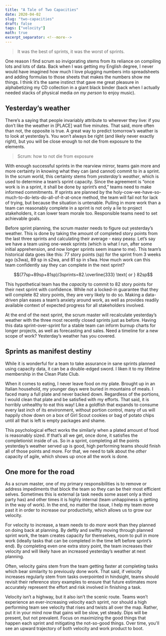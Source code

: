 ```yaml
---
title: "A Tale of Two Capacities"
date: 2020-04-02
slug: "two-capacities"
draft: false
tags: ["velocity"]
math: true
excerpt_separator: <!--more-->
---
```


> It was the best of sprints, it was the worst of sprints.

One reason I find scrum so invigorating stems from its reliance on compiling lots and lots of data. Back when I was getting my English degree, I never would have imagined how much I love plugging numbers into spreadsheets and adding formulas to those sheets that makes the numbers show me things. I think it’s the same instinct that gave me great pleasure in alphabetizing my CD collection in a giant black binder (back when I actually needed stacks of physical media *on my person* to enjoy music).

<!--more-->

## Yesterday’s weather
There’s a saying that people invariably attribute to wherever they live: if you don’t like the weather in [PLACE] wait five minutes. That said, more often than not, the opposite is true. A great way to predict tomorrow’s weather is to look at yesterday’s. You won’t always be right (and likely never exactly right), but you will be close enough to not die from exposure to the elements.

> Scrum: how to not die from exposure

With enough successful sprints in the rearview mirror, teams gain more and more certainty in knowing what they can (and cannot) commit to in a sprint. In the scrum world, this certainty stems from *yesterday’s weather*, which is used to determine a team’s sprint capacity. Since the agreement is “once work is in a sprint, it shall be done by sprint’s end,” teams need to make informed commitments. If sprints are planned by the holy-cow-we-have-so-much-to-do-lets-do-all-of-it-at-once method, the team will fail not for lack of trying, but because the situation is untenable. Pulling in more work than a team can reasonably complete in a sprint is not only a lie to project stakeholders, it can lower team morale too. Responsible teams need to set achievable goals.

Before sprint planning, the scrum master needs to figure out yesterday’s weather. This is done by taking the amount of completed story points from the last three sprints and calculating their average - easy peasy. Let’s say we have a team using one-week sprints (which is what I run, after some initial apprehension, and now longer sprints seem insane to me). This team’s historical data goes like this: 77 story points (sp) for the sprint from 3 weeks ago (s3wa), 89 sp in s2wa, and 81 sp in s1wa. How much work can this team confidently say they can complete in the next sprint?

$$(77sp+89sp+81sp)/3sprints=82.\overline{333} \text{ or } 82sp$$

This hypothetical team has the *capacity* to commit to 82 story points for their next sprint with confidence. While not a locked-in guarantee that they will complete 82 story points, they are very likely to do so. Making a data-driven plan eases a team’s anxiety around work, as well as provides readily available context of expected progress for all stakeholders involved.

At the end of the next sprint, the scrum master will recalculate yesterday’s weather with the three most recently closed sprints just as before. Having this data sprint-over-sprint for a stable team can inform burnup charts for longer projects, as well as forecasting and sales. Need a timeline for a new scope of work? Yesterday’s weather has you covered.

## Sprints as manifest destiny
While it is wonderful for a team to take assurance in sane sprints planned using capacity data, it can be a double-edged sword. I liken it to my lifetime membership in the Clean Plate Club.

When it comes to eating, I never leave food on my plate. Brought up in an Italian household, my younger days were buried in mountains of meals. I faced many a full plate and never backed down. Regardless of the portions, I would clean that plate and be satisfied with my efforts. That said, it is horribly unhealthy to eat this way! Like a goldfish that expands to consume every last inch of its environment, without portion control, many of us will happily chow down on a box of Girl Scout cookies or bag of potato chips until all that is left is empty packages and shame.

This psychological effect works the similarly when a plated amount of food is reasonably sized. If that’s all we get, once done, it satisfies the completionist inside of us. So in a sprint, completing all the points yesterday’s weather served up is good, high performing teams should finish all of those points and more. For that, we need to talk about the *other* capacity of agile, which shows up once all the work is done.

## One more for the road
As a scrum master, one of my primary responsibilities is to remove or address impediments that block the team so they can be their most efficient selves. Sometimes this is external (a task needs some asset only a third party has) and other times it is highly internal (team unhappiness is getting in the way of work). In the end, no matter the issue, I help my team move past it in order to increase our productivity, which allows us to grow our velocity.

For velocity to increase, a team needs to do *more work* than they planned on doing back at planning. By deftly and swiftly moving through planned sprint work, the team creates capacity for themselves, room to pull in more work (ideally tasks that can be completed in the time left before sprint’s end). By completing even one extra story point, the team increases their velocity and will likely have an increased yesterday’s weather at next planning.

Often, velocity gains stem from the team getting faster at completing tasks which bear similarity to previously done work. That said, if velocity increases regularly stem from tasks overpointed in hindsight, teams should revisit their reference story examples to ensure that future estimates more accurately represent the effort and risk involved in finishing a task.

Velocity isn’t a highway, but it also isn’t the scenic route. Teams won’t experience an ever-increasing velocity each sprint, nor should a high performing team see velocity that rises and twists all over the map. Rather, put it in your mind now that gains will be slow, yet steady. Dips will be present, but not prevalent. Focus on maximizing the good things that happen each sprint and mitigating the not-so-good things. Over time, you'll see an upward trajectory of both velocity and work product to boot.
